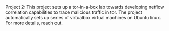 
Project 2: 
This project sets up a tor-in-a-box lab towards developing netflow correlation capabilities to trace malicious traffic in tor. The project automatically sets up series of virtualbox virtual machines on Ubuntu linux.
For more details, reach out.

